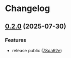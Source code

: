# Changelog

## [0.2.0](https://github.com/seuros/rails_lens/compare/rails_lens-v0.1.0...rails_lens/v0.2.0) (2025-07-30)


### Features

* release public ([78da92e](https://github.com/seuros/rails_lens/commit/78da92e5c788bbac71b5b2c36b5a1419b04350d2))
